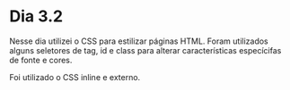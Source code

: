 # Dia 3.2

Nesse dia utilizei o CSS para estilizar páginas HTML. Foram utilizados alguns seletores de tag, id e class para alterar características especícifas de fonte e cores.

Foi utilizado o CSS inline e externo.